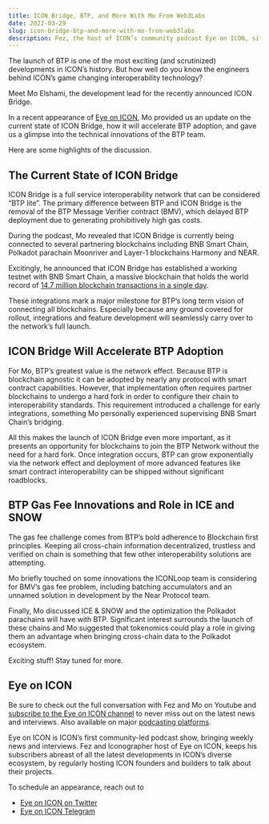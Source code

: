 ```yaml
---
title: ICON Bridge, BTP, and More With Mo From Web3Labs
date: 2022-03-29
slug: icon-bridge-btp-and-more-with-mo-from-web3labs
description: Fez, the host of ICON’s community podcast Eye on ICON, sits down with Mo from Web3Labs and talks about BTP and ICON Bridge
---
```


The launch of BTP is one of the most exciting (and scrutinized) developments in ICON’s history. But how well do you know the engineers behind ICON’s game changing interoperability technology? 

Meet Mo Elshami, the development lead for the recently announced ICON Bridge.

In a recent appearance of [Eye on ICON](https://www.youtube.com/watch?v=_bT274ywu00), Mo provided us an update on the current state of ICON Bridge, how it will accelerate BTP adoption, and gave us a glimpse into the technical innovations of the BTP team. 

Here are some highlights of the discussion.

## The Current State of ICON Bridge

ICON Bridge is a full service interoperability network that can be considered “BTP lite”. The primary difference between BTP and ICON Bridge is the removal of the BTP Message Verifier contract (BMV), which delayed BTP deployment due to generating prohibitively high gas costs. 

During the podcast, Mo revealed that ICON Bridge is currently being connected to several partnering blockchains including BNB Smart Chain, Polkadot parachain Moonriver and Layer-1 blockchains Harmony and NEAR. 

Excitingly, he announced that ICON Bridge has established a working testnet with BNB Smart Chain, a massive blockchain that holds the world record of [14.7 million blockchain transactions in a single day](https://twitter.com/BNBCHAIN/status/1460922056388710400?ref_src=twsrc%5Etfw%7Ctwcamp%5Etweetembed%7Ctwterm%5E1460922056388710400%7Ctwgr%5E%7Ctwcon%5Es1_&ref_url=https%3A%2F%2Fcointelegraph.com%2Fnews%2Fbinance-smart-chain-hits-record-high-daily-transactions).

These integrations mark a major milestone for BTP’s long term vision of connecting all blockchains. Especially because any ground covered for rollout, integrations and feature development will seamlessly carry over to the network’s full launch.

## ICON Bridge Will Accelerate BTP Adoption

For Mo, BTP’s greatest value is the network effect. Because BTP is blockchain agnostic it can be adopted by nearly any protocol with smart contract capabilities. However, that implementation often requires partner blockchains to undergo a hard fork in order to configure their chain to interoperability standards. This requirement introduced a challenge for early integrations, something Mo personally experienced supervising BNB Smart Chain’s bridging.

All this makes the launch of ICON Bridge even more important, as it presents an opportunity for blockchains to join the BTP Network without the need for a hard fork. Once integration occurs, BTP can grow exponentially via the network effect and deployment of more advanced features like smart contract interoperability can be shipped without significant roadblocks.

## BTP Gas Fee Innovations and Role in ICE and SNOW

The gas fee challenge comes from BTP’s bold adherence to Blockchain first principles. Keeping all cross-chain information decentralized, trustless and verified on chain is something that few other interoperability solutions are attempting. 

Mo briefly touched on some innovations the ICONLoop team is considering for BMV’s gas fee problem, including batching accumulators and an unnamed solution in development by the Near Protocol team. 

Finally, Mo discussed ICE & SNOW and the optimization the Polkadot parachains will have with BTP. Significant interest surrounds the launch of these chains and Mo suggested that tokenomics could play a role in giving them an advantage when bringing cross-chain data to the Polkadot ecosystem.

Exciting stuff! Stay tuned for more.

## Eye on ICON

Be sure to check out the full conversation with Fez and Mo on Youtube and [subscribe to the Eye on ICON channel](https://www.youtube.com/channel/UCJJ7_44t3DAU_Rgc0LIF4Eg) to never miss out on the latest news and interviews. Also available on major [podcasting platforms](https://anchor.fm/eye-on-icon).

Eye on ICON is ICON’s first community-led podcast show, bringing weekly news and interviews. Fez and Iconographer host of Eye on ICON, keeps his subscribers abreast of all the latest developments in ICON’s diverse ecosystem, by regularly hosting ICON founders and builders to talk about their projects.

To schedule an appearance, reach out to 

* [Eye on ICON on Twitter](https://twitter.com/EyeonIcon1)
* [Eye on ICON Telegram](https://t.me/Eyeonicon)
